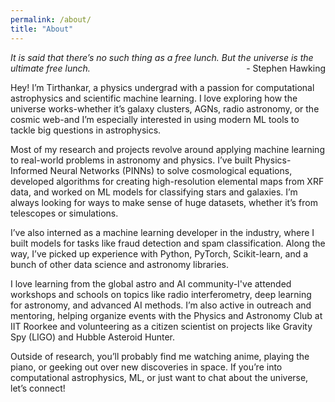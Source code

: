 ```yaml
---
permalink: /about/
title: "About"
---
```


<style>
body {
  background-image: url('/assets/images/far 1.jpg');
  background-size: cover;
  background-repeat: no-repeat;
  background-attachment: fixed;
}
</style>

*It is said that there’s no such thing as a free lunch. But the universe is the ultimate free lunch.*
<span style="float: right;">- Stephen Hawking</span>

Hey! I’m Tirthankar, a physics undergrad with a passion for computational astrophysics and scientific machine learning. I love exploring how the universe works-whether it’s galaxy clusters, AGNs, radio astronomy, or the cosmic web-and I’m especially interested in using modern ML tools to tackle big questions in astrophysics.

Most of my research and projects revolve around applying machine learning to real-world problems in astronomy and physics. I’ve built Physics-Informed Neural Networks (PINNs) to solve cosmological equations, developed algorithms for creating high-resolution elemental maps from XRF data, and worked on ML models for classifying stars and galaxies. I’m always looking for ways to make sense of huge datasets, whether it’s from telescopes or simulations.

I’ve also interned as a machine learning developer in the industry, where I built models for tasks like fraud detection and spam classification. Along the way, I’ve picked up experience with Python, PyTorch, Scikit-learn, and a bunch of other data science and astronomy libraries.

I love learning from the global astro and AI community-I've attended workshops and schools on topics like radio interferometry, deep learning for astronomy, and advanced AI methods. I’m also active in outreach and mentoring, helping organize events with the Physics and Astronomy Club at IIT Roorkee and volunteering as a citizen scientist on projects like Gravity Spy (LIGO) and Hubble Asteroid Hunter.

Outside of research, you’ll probably find me watching anime, playing the piano, or geeking out over new discoveries in space. If you’re into computational astrophysics, ML, or just want to chat about the universe, let’s connect!